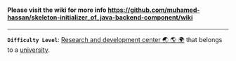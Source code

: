 #### Please visit the wiki for more info https://github.com/muhamed-hassan/skeleton-initializer_of_java-backend-component/wiki

***

**`Difficulty Level`**: [Research and development center 🌏 🌎 🌍](https://en.wikipedia.org/wiki/Research_and_development) that belongs to a [university](https://en.wikipedia.org/wiki/University).
